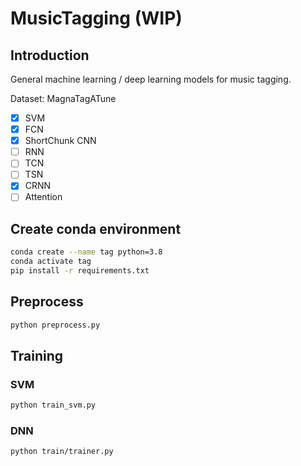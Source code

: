 # MusicTagging (WIP)

## Introduction
General machine learning / deep learning models for music tagging.

Dataset: MagnaTagATune

- [x] SVM
- [x] FCN
- [x] ShortChunk CNN
- [ ] RNN
- [ ] TCN
- [ ] TSN
- [x] CRNN
- [ ] Attention

## Create conda environment
```bash
conda create --name tag python=3.8
conda activate tag
pip install -r requirements.txt 
```
## Preprocess
```bash
python preprocess.py
```
## Training
### SVM
```bash
python train_svm.py
```

### DNN
```bash
python train/trainer.py
```

